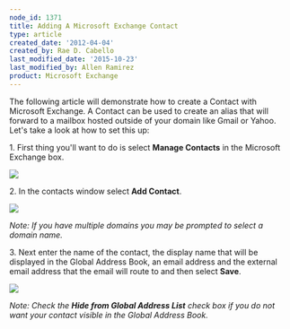 ```yaml
---
node_id: 1371
title: Adding A Microsoft Exchange Contact
type: article
created_date: '2012-04-04'
created_by: Rae D. Cabello
last_modified_date: '2015-10-23'
last_modified_by: Allen Ramirez
product: Microsoft Exchange
---
```


The following article will demonstrate how to create a Contact with
Microsoft Exchange. A Contact can be used to create an alias that will
forward to a mailbox hosted outside of your domain like Gmail or Yahoo.
Let's take a look at how to set this up:

1\. First thing you'll want to do is select **Manage Contacts** in the
Microsoft Exchange box.

![](http://c13067040.r40.cf2.rackcdn.com/(E%26A)AddingAnExchangeContact.png)

2\. In the contacts window select **Add Contact**.

![](http://c13067040.r40.cf2.rackcdn.com/(E%26A)AddingAnExchangeContact2.png)

*Note: If you have multiple domains you may be prompted to select a
domain name.*

3\. Next enter the name of the contact, the display name that will be
displayed in the Global Address Book, an email address and the external
email address that the email will route to and then select **Save**.

![](http://c13067040.r40.cf2.rackcdn.com/(E%26A)AddingAnExchangeContact3.png)

*Note: Check the **Hide from Global Address List** check box if you do
not want your contact visible in the Global Address Book.*

